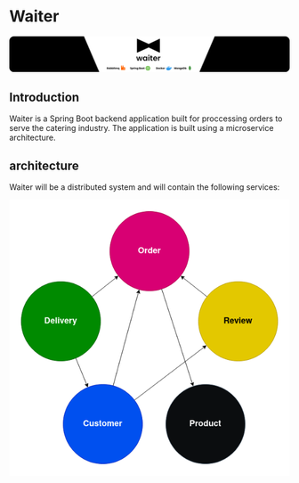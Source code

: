 # Waiter
![Banner](docs/images/banner_zoom.png)

## Introduction
Waiter is a Spring Boot backend application built for proccessing orders to serve the catering industry.
The application is built using a microservice architecture.

## architecture
Waiter will be a distributed system and will contain the following services:

![Context Map](docs/images/context-map.png)
